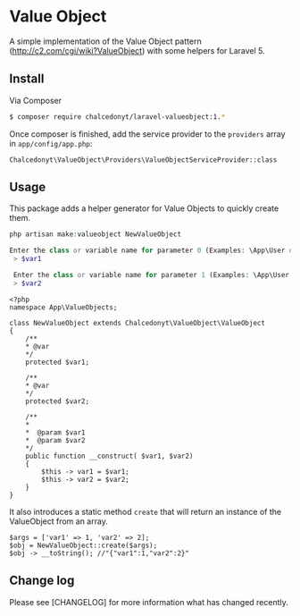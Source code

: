 # Value Object

A simple implementation of the Value Object pattern (http://c2.com/cgi/wiki?ValueObject) with some helpers for Laravel 5.

## Install

Via Composer

``` bash
$ composer require chalcedonyt/laravel-valueobject:1.*
```

Once composer is finished, add the service provider to the `providers` array in `app/config/app.php`:
```
Chalcedonyt\ValueObject\Providers\ValueObjectServiceProvider::class
```


## Usage

This package adds a helper generator for Value Objects to quickly create them.

``` php
php artisan make:valueobject NewValueObject

Enter the class or variable name for parameter 0 (Examples: \App\User or $user) [Blank to stop entering parameters] [(no_param)]:
 > $var1

 Enter the class or variable name for parameter 1 (Examples: \App\User or $user) [Blank to stop entering parameters] [(no_param)]:
 > $var2

```

```
<?php
namespace App\ValueObjects;

class NewValueObject extends Chalcedonyt\ValueObject\ValueObject
{
    /**
    * @var
    */
    protected $var1;

    /**
    * @var
    */
    protected $var2;

    /**
    *
    *  @param $var1
    *  @param $var2
    */
    public function __construct( $var1, $var2)
    {
        $this -> var1 = $var1;
        $this -> var2 = $var2;
    }
}
```
It also introduces a static method `create` that will return an instance of the ValueObject from an array.

```
$args = ['var1' => 1, 'var2' => 2];
$obj = NewValueObject::create($args);
$obj -> __toString(); //"{"var1":1,"var2":2}"

```

## Change log

Please see [CHANGELOG] for more information what has changed recently.
